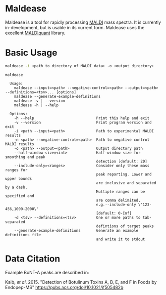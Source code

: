 # Maldease

Maldease is a tool for rapidly processing [MALDI](https://en.wikipedia.org/wiki/Matrix-assisted_laser_desorption/ionization) mass spectra. It is currently in-development, but is usable in its current form. Maldease uses the excellent [MALDIquant](https://github.com/sgibb/maldiquant) library.

# Basic Usage

``` sh
maldease -i <path to directory of MALDI data> -o <output directory>
```

```
maldease

  Usage:
    maldease --input=<path> --negative-control=<path> --output=<path> --definitions=<tsv>... [options]
    maldease --generate-example-definitions
    maldease -v | --version
    maldease -h | --help

  Options:
    -h --help                            Print this help and exit
    -v --version                         Print program version and exit
    -i <path --input=<path>              Path to experimental MALDI results
    -n <path> --negative-control=<path>  Path to negative control MALDI results
    -o <path> --output=<path>            Output directory path
    --half-window-size=<int>             Half-window size for smoothing and peak
                                         detection [default: 20]
    --include-only=<ranges>              Consider only these mass ranges for
                                         peak reporting. Lower and upper bounds
                                         are inclusive and separated by a dash.
                                         Multiple ranges can be specified and
                                         are comma delimited,
                                         e.g.--include-only \'123-456,1000-2000\'
                                         [default: 0-Inf]
    -d <tsv> --definitions=<tsv>         One or more paths to tab-separated
                                         defintions of target peaks
    --generate-example-definitions       Generate an example definitions file
                                         and write it to stdout
```

# Data Citation

Example BoNT-A peaks are described in:

Kalb, *et al*. 2015. "Detection of Botulinum Toxins A, B, E, and F in Foods by Endopep-MS" <https://pubs.acs.org/doi/10.1021/jf505482b>
